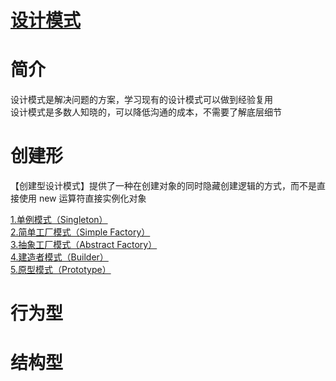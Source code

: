 [设计模式](https://github.com/ChinesePowerful/gof23)
=======

# 简介

设计模式是解决问题的方案，学习现有的设计模式可以做到经验复用
<br>
设计模式是多数人知晓的，可以降低沟通的成本，不需要了解底层细节

# 创建形
【创建型设计模式】提供了一种在创建对象的同时隐藏创建逻辑的方式，而不是直接使用 new 运算符直接实例化对象

[1.单例模式（Singleton）](https://github.com/ChinesePowerful/gof23)
<br>
[2.简单工厂模式（Simple Factory）](https://github.com/ChinesePowerful/gof23)
<br>
[3.抽象工厂模式（Abstract Factory）](https://github.com/ChinesePowerful/gof23)
<br>
[4.建造者模式（Builder）](https://github.com/ChinesePowerful/gof23)
<br>
[5.原型模式（Prototype）](https://github.com/ChinesePowerful/gof23)

# 行为型

# 结构型